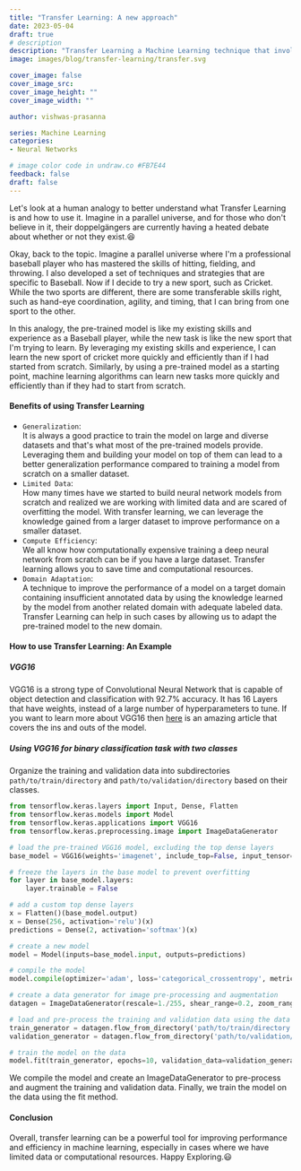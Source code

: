 ```yaml
---
title: "Transfer Learning: A new approach"
date: 2023-05-04
draft: true
# description
description: "Transfer Learning a Machine Learning technique that involves using a pre-trained model of one task to bootstrap the learning process of a new task."
image: images/blog/transfer-learning/transfer.svg

cover_image: false
cover_image_src: 
cover_image_height: ""
cover_image_width: ""

author: vishwas-prasanna

series: Machine Learning
categories:
- Neural Networks

# image color code in undraw.co #FB7E44 
feedback: false
draft: false
---
```

Let\'s look at a human analogy to better understand what Transfer Learning is and how to use it. Imagine in a parallel universe, and for those who don't believe in it, their doppelgängers are currently having a heated debate about whether or not they exist.😆

Okay, back to the topic. Imagine a parallel universe where I'm a professional baseball player who has mastered the skills of hitting, fielding, and throwing. I also developed a set of techniques and strategies that are specific to Baseball. Now if I decide to try a new sport, such as Cricket. While the two sports are different, there are some transferable skills right, such as hand-eye coordination, agility, and timing, that I can bring from one sport to the other.  

In this analogy, the pre-trained model is like my existing skills and experience as a Baseball player, while the new task is like the new sport that I'm trying to learn. By leveraging my existing skills and experience, I can learn the new sport of cricket more quickly and efficiently than if I had started from scratch. Similarly, by using a pre-trained model as a starting point, machine learning algorithms can learn new tasks more quickly and efficiently than if they had to start from scratch.

#### Benefits of using Transfer Learning
- `Generalization`:  
It is always a good practice to train the model on large and diverse datasets and that's what most of the pre-trained models provide. Leveraging them and building your model on top of them can lead to a better generalization performance compared to training a model from scratch on a smaller dataset.
- `Limited Data`:  
How many times have we started to build neural network models from scratch and realized we are working with limited data and are scared of overfitting the model. With transfer learning, we can leverage the knowledge gained from a larger dataset to improve performance on a smaller dataset.
- `Compute Efficiency`:  
We all know how computationally expensive training a deep neural network from scratch can be if you have a large dataset. Transfer learning allows you to save time and computational resources. 
- `Domain Adaptation`:  
A technique to improve the performance of a model on a target domain containing insufficient annotated data by using the knowledge learned by the model from another related domain with adequate labeled data. Transfer Learning can help in such cases by allowing us to adapt the pre-trained model to the new domain.


#### How to use Transfer Learning: An Example
##### VGG16
VGG16 is a strong type of Convolutional Neural Network that is capable of object detection and classification with 92.7% accuracy. It has 16 Layers that have weights, instead of a large number of hyperparameters to tune. If you want to learn more about VGG16 then [here](https://neurohive.io/en/popular-networks/vgg16/) is an amazing article that covers the ins and outs of the model.

##### Using VGG16 for binary classification task with two classes
Organize the training and validation data into subdirectories `path/to/train/directory` and `path/to/validation/directory` based on their classes.
```python
from tensorflow.keras.layers import Input, Dense, Flatten
from tensorflow.keras.models import Model
from tensorflow.keras.applications import VGG16
from tensorflow.keras.preprocessing.image import ImageDataGenerator

# load the pre-trained VGG16 model, excluding the top dense layers
base_model = VGG16(weights='imagenet', include_top=False, input_tensor=Input(shape=(224, 224, 3)))

# freeze the layers in the base model to prevent overfitting
for layer in base_model.layers:
    layer.trainable = False

# add a custom top dense layers
x = Flatten()(base_model.output)
x = Dense(256, activation='relu')(x)
predictions = Dense(2, activation='softmax')(x)

# create a new model
model = Model(inputs=base_model.input, outputs=predictions)

# compile the model
model.compile(optimizer='adam', loss='categorical_crossentropy', metrics=['accuracy'])

# create a data generator for image pre-processing and augmentation
datagen = ImageDataGenerator(rescale=1./255, shear_range=0.2, zoom_range=0.2, horizontal_flip=True)

# load and pre-process the training and validation data using the data generator
train_generator = datagen.flow_from_directory('path/to/train/directory', target_size=(224, 224), batch_size=32)
validation_generator = datagen.flow_from_directory('path/to/validation/directory', target_size=(224, 224), batch_size=32)

# train the model on the data
model.fit(train_generator, epochs=10, validation_data=validation_generator)
```
We compile the model and create an ImageDataGenerator to pre-process and augment the training and validation data. Finally, we train the model on the data using the fit method.

#### Conclusion
Overall, transfer learning can be a powerful tool for improving performance and efficiency in machine learning, especially in cases where we have limited data or computational resources. Happy Exploring.😃
